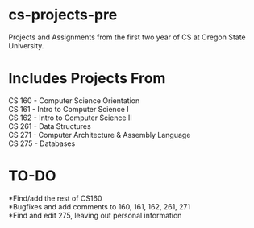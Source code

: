 cs-projects-pre
===============
Projects and Assignments from the first two year of CS at Oregon State University.

Includes Projects From
======================
CS 160 - Computer Science Orientation<br>
CS 161 - Intro to Computer Science I<br>
CS 162 - Intro to Computer Science II<br>
CS 261 - Data Structures <br>
CS 271 - Computer Architecture & Assembly Language<br>
CS 275 - Databases<br>


TO-DO
=====
*Find/add the rest of CS160<br>
*Bugfixes and add comments to 160, 161, 162, 261, 271<br>
*Find and edit 275, leaving out personal information<br>
